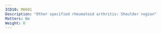 ```yaml
---
ICD10: M0681
Description: "Other specified rheumatoid arthritis: Shoulder region"
Matters: No
Weight: 0
---
```


